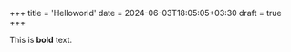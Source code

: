 +++
title = 'Helloworld'
date = 2024-06-03T18:05:05+03:30
draft = true
+++


This is **bold** text.
